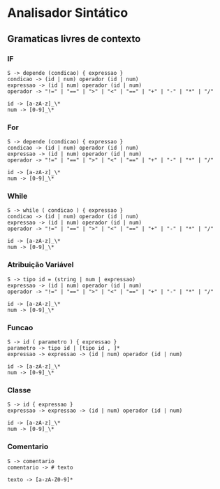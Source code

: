 # Analisador Sintático

## Gramaticas livres de contexto

### IF

```
S -> depende (condicao) { expressao }
condicao -> (id | num) operador (id | num)
expressao -> (id | num) operador (id | num)
operador -> "!=" | "==" | ">" | "<" | "==" | "+" | "-" | "*" | "/"

id -> [a-zA-z]_\*
num -> [0-9]_\*
```

### For

```
S -> depende (condicao) { expressao }
condicao -> (id | num) operador (id | num)
expressao -> (id | num) operador (id | num)
operador -> "!=" | "==" | ">" | "<" | "==" | "+" | "-" | "*" | "/"

id -> [a-zA-z]_\*
num -> [0-9]_\*
```

### While

```
S -> while ( condicao ) { expressao }
condicao -> (id | num) operador (id | num)
expressao -> (id | num) operador (id | num)
operador -> "!=" | "==" | ">" | "<" | "==" | "+" | "-" | "*" | "/"

id -> [a-zA-z]_\*
num -> [0-9]_\*
```

### Atribuição Variável

```
S -> tipo id = (string | num | expressao)
expressao -> (id | num) operador (id | num)
operador -> "!=" | "==" | ">" | "<" | "==" | "+" | "-" | "*" | "/"

id -> [a-zA-z]_\*
num -> [0-9]_\*
```

### Funcao

```
S -> id ( parametro ) { expressao }
parametro -> tipo id | [tipo id , ]*
expressao -> expressao -> (id | num) operador (id | num)

id -> [a-zA-z]_\*
num -> [0-9]_\*
```

### Classe

```
S -> id { expressao }
expressao -> expressao -> (id | num) operador (id | num)

id -> [a-zA-z]_\*
num -> [0-9]_\*
```

### Comentario

```
S -> comentario
comentario -> # texto

texto -> [a-zA-Z0-9]*
```
























